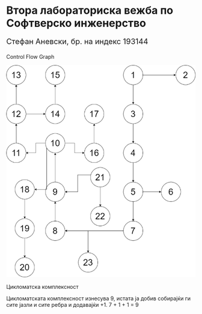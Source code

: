 <h1>Втора лабораториска вежба по Софтверско инженерство</h1>

<p style="font-size: 20px">Стефан Аневски, бр. на индекс 193144</p>

Control Flow Graph

![alt text](https://github.com/stefan-anevski/SI_2022_lab2_193144/blob/main/CFG.png)


Цикломатска комплексност

Цикломатската комплексност изнесува 9, истата ја добив собирајќи ги сите јазли и сите ребра и додавајќи +1. 7 + 1 + 1 = 9
